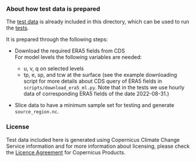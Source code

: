 ### About how test data is prepared

The [test data](./era5/) is already included in this directory, which can be used to run the [tests](../test_workflow.py).

It is prepared through the following steps:
- Download the required ERA5 fields from CDS <br>
For model levels the following variables are needed:
  - u, v, q on selected levels
  - tp, e, sp, and tcw at the surface
(see the example downloading script for more details about CDS query of ERA5 fields in `scripts/download_era5_ml.py`. Note that in the tests we use hourly data of corresponding ERA5 fields of the date 2022-08-31.)

- Slice data to have a minimum sample set for testing and generate `source_region.nc`.

### License
Test data included here is generated using Copernicus Climate Change Service information and for more information about licensing, please check the [Licence Agreement](https://cds.climate.copernicus.eu/cdsapp/#!/terms/licence-to-use-copernicus-products) for Copernicus Products.

